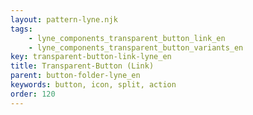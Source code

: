 ```yaml
---
layout: pattern-lyne.njk
tags: 
    - lyne_components_transparent_button_link_en
    - lyne_components_transparent_button_variants_en
key: transparent-button-link-lyne_en
title: Transparent-Button (Link)
parent: button-folder-lyne_en
keywords: button, icon, split, action
order: 120
---
```

